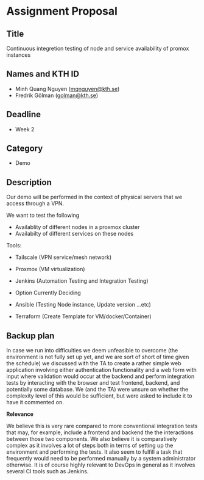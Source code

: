 # Assignment Proposal

## Title

Continuous integretion testing of node and service availability of promox instances

## Names and KTH ID

  - Minh Quang Nguyen (mqnguyen@kth.se)
  - Fredrik Gölman (golman@kth.se)

## Deadline
- Week 2

## Category
- Demo

## Description

Our demo will be performed in the context of physical servers that we access through a VPN.

We want to test the following
- Availablity of different nodes in a proxmox cluster
- Availabilty of different services on these nodes

Tools:
- Tailscale (VPN service/mesh network)
- Proxmox (VM virtualization)
- Jenkins (Automation Testing and Integration Testing)

- Option Currently Deciding 
- Ansible (Testing Node instance, Update version ...etc)
- Terraform (Create Template for VM/docker/Container)

## Backup plan

In case we run into difficulties we deem unfeasible to overcome (the environment is not fully set up yet, and we are sort of short of time given the schedule) we discussed with the TA to create a rather simple web application involving either authentication functionality and a web form with input where validation would occur at the backend and perform integration tests by interacting with the browser and test frontend, backend, and potentially some database. We (and the TA) were unsure on whether the complexity level of this would be sufficient, but were asked to include it to have it commented on.

**Relevance**

We believe this is very rare compared to more conventional integration tests that may, for example, include a frontend and backend the the interactions between those two components. We also believe it is comparatively complex as it involves a lot of steps both in terms of setting up the environment and performing the tests. It also seem to fulfill a task that frequently would need to be performed manually by a system administrator otherwise. It is of course highly relevant to DevOps in general as it involves several CI tools such as Jenkins.